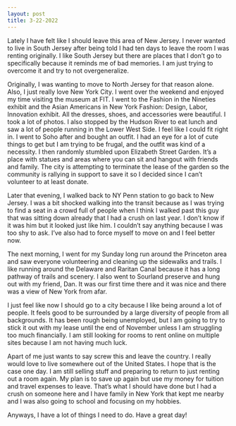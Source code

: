 ```yaml
--- 
layout: post
title: 3-22-2022
---
```


Lately I have felt like I should leave this area of New Jersey.  I never wanted to live in South Jersey after being told I had ten days to leave the room I was renting originally.  I like South Jersey but there are places that I don’t go to specifically because it reminds me of bad memories.  I am just trying to overcome it and try to not overgeneralize.

Originally, I was wanting to move to North Jersey for that reason alone.  Also, I just really love New York City.  I went over the weekend and enjoyed my time visiting the museum at FIT.  I went to the Fashion in the Nineties exhibit and the Asian Americans in New York Fashion: Design, Labor, Innovation exhibit. All the dresses, shoes, and accessories were beautiful.  I took a lot of photos.  I also stopped by the Hudson River to eat lunch and saw a lot of people running in the Lower West Side. I feel like I could fit right in.  I went to Soho after and bought an outfit. I had an eye for a lot of cute things to get but I am trying to be frugal, and the outfit was kind of a necessity.  I then randomly stumbled upon Elizabeth Street Garden. It’s a place with statues and areas where you can sit and hangout with friends and family.  The city is attempting to terminate the lease of the garden so the community is rallying in support to save it so I decided since I can’t volunteer to at least donate. 

Later that evening, I walked back to NY Penn station to go back to New Jersey.  I was a bit shocked walking into the transit because as I was trying to find a seat in a crowd full of people when I think I walked past this guy that was sitting down already that I had a crush on last year.  I don’t know if it was him but it looked just like him.  I couldn’t say anything because I was too shy to ask.  I’ve also had to force myself to move on and I feel better now. 

The next morning, I went for my Sunday long run around the Princeton area and saw everyone volunteering and cleaning up the sidewalks and trails.  I like running around the Delaware and Raritan Canal because it has a long pathway of trails and scenery.  I also went to Sourland preserve and hung out with my friend, Dan.  It was our first time there and it was nice and there was a view of New York from afar.

I just feel like now I should go to a city because I like being around a lot of people.  It feels good to be surrounded by a large diversity of people from all backgrounds.  It has been rough being unemployed, but I am going to try to stick it out with my lease until the end of November unless I am struggling too much financially.  I am still looking for rooms to rent online on multiple sites because I am not having much luck.  

Apart of me just wants to say screw this and leave the country.  I really would love to live somewhere out of the United States.  I hope that is the case one day.  I am still selling stuff and preparing to return to just renting out a room again.  My plan is to save up again but use my money for tuition and travel expenses to leave.  That’s what I should have done but I had a crush on someone here and I have family in New York that kept me nearby and I was also going to school and focusing on my hobbies.

Anyways, I have a lot of things I need to do. Have a great day! 
